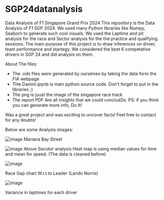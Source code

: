 # SGP24datanalysis
Data Analysis of F1 Singapore Grand Prix 2024
This repository is the Data Analysis of  F1 SGP 2024. We used many Python libraries like Numpy, Seaborn to generate such cool visuals. We used the Laptime and pit analysis for the race and Sector analysis for the the practice and qualifying sessions. The main purpose of this project is to draw inferences on driver, team performance and startegy. We considered the best 6 competative drivers in SGP 24 and did analysis on them.

About The files:
- The .ods files were generated by ourselves by taking the data form the FIA webpage
- THe Damini.ipynb is main python source code. Don't forget to put in the libraries ;)
- The png is juust the image of the singapore race track
- The report PDF Are all insights that we could conclud2e. PS: if you think you can generate more info, Do It!

Was a great project and was exciting to uncover facts!
Feel free to contact for any doubts!

Below are some Analysis images:


![image](https://github.com/user-attachments/assets/c4193352-3620-4ab5-a04b-e4bb02b1bd50)
                                Mariana Bay Street

![image](https://github.com/user-attachments/assets/5ee8619d-4855-4f69-b166-a2707dbfe1fd)
Above Secotor analysis Heat map is using median values for time and mean for speed. (The data is cleaned before)


![image](https://github.com/user-attachments/assets/dfebaef1-82fc-4cea-9ce1-8491c12545c8)

Race Gap chart W.r.t to Leader (Lando Norris)


![image](https://github.com/user-attachments/assets/7d86e42a-bbcb-45f8-883b-f810ec8032ce)

Variance in laptimes for each driver
